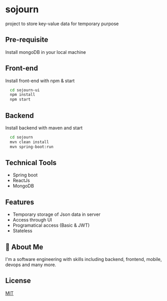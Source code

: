 # sojourn

project to store key-value data for temporary purpose



## Pre-requisite

Install mongoDB in your local machine

## Front-end

Install front-end with npm & start

```bash
  cd sojourn-ui
  npm install 
  npm start
```
    

## Backend

Install backend with maven and start

```bash
  cd sojourn
  mvn clean install
  mvn spring-boot:run
```
    
## Technical Tools
- Spring boot
- ReactJs
- MongoDB
## Features

- Temporary storage of Json data in server
- Access through UI
- Programatical access (Basic & JWT)
- Stateless


## 🚀 About Me
I'm a software engineering with skills including backend, frontend, mobile, devops and many more.


## License

[MIT](https://choosealicense.com/licenses/mit/)



